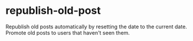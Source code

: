 # republish-old-post
Republish old posts automatically by resetting the date to the current date. Promote old posts to users that haven't seen them.
